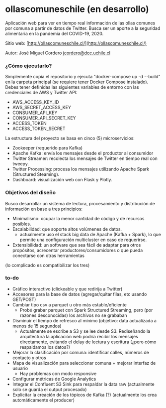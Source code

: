 # ollascomuneschile (en desarrollo)

Aplicación web para ver en tiempo real información de las ollas comunes por comuna a partir de datos de Twitter. Busca ser un aporte a la seguridad alimentaria en la pandemia del COVID-19, 2020.

Sitio web: [http://ollascomuneschile.cl/](http://ollascomuneschile.cl/)

Autor: José Miguel Cordero [jcordero@dcc.uchile.cl](mailto:jcordero@dcc.uchile.cl)

### ¿Cómo ejecutarlo?

Simplemente copia el repositorio y ejecuta "docker-compose up -d --build" en la carpeta principal 
(se requiere tener Docker Compose instalado).
Debes tener definidas las siguientes variables de entorno con las credenciales de AWS y Twitter API:
* AWS_ACCESS_KEY_ID
* AWS_SECRET_ACCESS_KEY
* CONSUMER_API_KEY
* CONSUMER_API_SECRET_KEY
* ACCESS_TOKEN
* ACCESS_TOKEN_SECRET

La estructura del proyecto se basa en cinco (5) microservicios:
* Zookeeper (requerido para Kafka)
* Apache Kafka: envía los mensajes desde el productor al consumidor 
* Twitter Streamer: recolecta los mensajes de Twitter en tiempo real con tweepy.
* Twitter Processing: procesa los mensajes utilizando Apache Spark (Structured Steaming).
* Dashboard: visualización web con Flask y Plotly.

### Objetivos del diseño
Busco desarrollar un sistema de lectura, procesamiento y distribución de información en base a tres principios:

* Minimalismo: ocupar la menor cantidad de código y de recursos posibles.
* Escalabilidad: que soporte altos volúmenes de datos.
    * actualmente uso el stack big data de Apache (Kafka + Spark), lo que permite una configuración multicluster
    en caso de requerirse.
* Extensibilidad: un software que sea fácil de adaptar para otros propósitos, acrecentar productores/consumidores o
que pueda conectarse con otras herramientas

(lo complicado es compatibilizar los tres)
### to-do
* Gráfico interactivo (clickeable y que redirija a Twitter)
* Accesores para la base de datos (agregar/quitar filas, etc usando GET/POST)
* Cambiar tipo csv a parquet u otro más estable/eficiente
    * Probé grabar parquet con Spark Structured Streaming, pero (por razones desconocidas) los archivos no se
    grababan
* Disminuir el tiempo de refresco al mínimo (objetivo: data actualizada a menos de 15 segundos)
    * Actualmente se escribe a S3 y se lee desde S3. Rediseñando la arquitectura la aplicación web podría recibir
    los mensajes directamente, evitando el delay de lectura y escritura (¿pero cómo respaldamos los datos?)
* Mejorar la clasificación por comuna: identificar calles, números de contacto y otros
* Mapa de visualización para seleccionar comuna + mejorar interfaz de usuario
    * Hay problemas con modo responsive
* Configurar métricas de Google Analytics
* Integrar el Confluent S3 Sink para respaldar la data raw (actualmente solo se guarda el output procesado)
* Explicitar la creación de los tópicos de Kafka (?) (actualmente los crea automáticamente el producer)